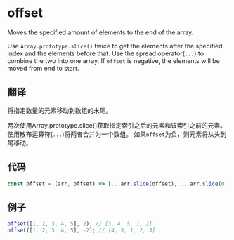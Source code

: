 # offset

Moves the specified amount of elements to the end of the array.

Use `Array.prototype.slice()` twice to get the elements after the specified index and the elements before that.
Use the spread operator(`...`) to combine the two into one array.
If `offset` is negative, the elements will be moved from end to start.

## 翻译

将指定数量的元素移动到数组的末尾。

两次使用Array.prototype.slice()获取指定索引之后的元素和该索引之前的元素。
使用散布运算符(`...`)将两者合并为一个数组。
如果`offset`为负，则元素将从头到尾移动。

## 代码

```js
const offset = (arr, offset) => [...arr.slice(offset), ...arr.slice(0, offset)];
```

## 例子

```js
offset([1, 2, 3, 4, 5], 2); // [3, 4, 5, 1, 2]
offset([1, 2, 3, 4, 5], -2); // [4, 5, 1, 2, 3]
```
